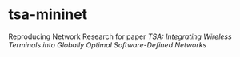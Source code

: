 # tsa-mininet
Reproducing Network Research for paper *TSA: Integrating Wireless Terminals into Globally Optimal Software-Defined Networks*
